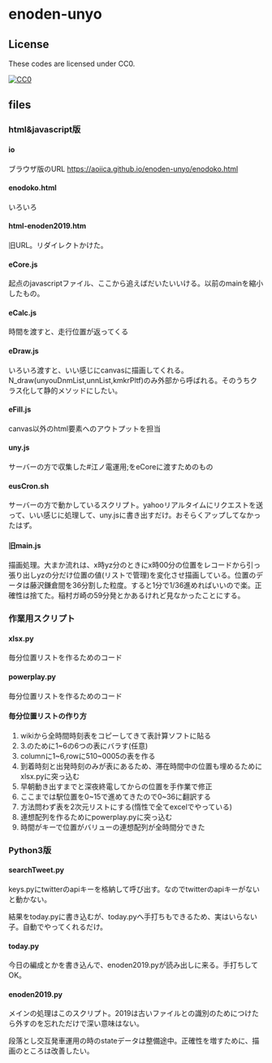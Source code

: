 # enoden-unyo

## License

These codes are licensed under CC0.

[![CC0](http://i.creativecommons.org/p/zero/1.0/88x31.png "CC0")](http://creativecommons.org/publicdomain/zero/1.0/deed.ja)

## files
### html&javascript版
#### io
ブラウザ版のURL
https://aoiica.github.io/enoden-unyo/enodoko.html

#### enodoko.html
いろいろ

#### html-enoden2019.htm
旧URL。リダイレクトかけた。

#### eCore.js
起点のjavascriptファイル、ここから追えばだいたいいける。以前のmainを縮小したもの。

#### eCalc.js
時間を渡すと、走行位置が返ってくる

#### eDraw.js
いろいろ渡すと、いい感じにcanvasに描画してくれる。N_draw(unyouDnmList,unnList,kmkrPltf)のみ外部から呼ばれる。そのうちクラス化して静的メソッドにしたい。

#### eFill.js
canvas以外のhtml要素へのアウトプットを担当

#### uny.js
サーバーの方で収集した#江ノ電運用;をeCoreに渡すためのもの

#### eusCron.sh
サーバーの方で動かしているスクリプト。yahooリアルタイムにリクエストを送って、いい感じに処理して、uny.jsに書き出すだけ。おそらくアップしてなかったはず。

#### 旧main.js
描画処理。大まか流れは、x時yz分のときにx時00分の位置をレコードから引っ張り出しyzの分だけ位置の値(リストで管理)を変化させ描画している。位置のデータは藤沢鎌倉間を36分割した粒度。すると1分で1/36進めればいいので楽。正確性は捨てた。稲村ガ崎の59分発とかあるけれど見なかったことにする。



### 作業用スクリプト
#### xlsx.py
毎分位置リストを作るためのコード

#### powerplay.py
毎分位置リストを作るためのコード

#### 毎分位置リストの作り方
1. wikiから全時間時刻表をコピーしてきて表計算ソフトに貼る
2. 3.のために1~6の6つの表にバラす(任意)
3. columnに1~6,rowに510~0005の表を作る
4. 到着時刻と出発時刻のみが表にあるため、滞在時間中の位置も埋めるためにxlsx.pyに突っ込む
5. 早朝動き出すまでと深夜終電してからの位置を手作業で修正
6. ここまでは駅位置を0~15で進めてきたので0~36に翻訳する
7. 方法問わず表を2次元リストにする(惰性で全てexcelでやっている)
8. 連想配列を作るためにpowerplay.pyに突っ込む
9. 時間がキーで位置がバリューの連想配列が全時間分できた



### Python3版
#### searchTweet.py
keys.pyにtwitterのapiキーを格納して呼び出す。なのでtwitterのapiキーがないと動かない。

結果をtoday.pyに書き込むが、today.pyへ手打ちもできるため、実はいらない子。自動でやってくれるだけ。

#### today.py
今日の編成とかを書き込んで、enoden2019.pyが読み出しに来る。手打ちしてOK。

#### enoden2019.py
メインの処理はこのスクリプト。2019は古いファイルとの識別のためにつけたら外すのを忘れただけで深い意味はない。

段落とし交互発車運用の時のstateデータは整備途中。正確性を増すために、描画のところは改善したい。
